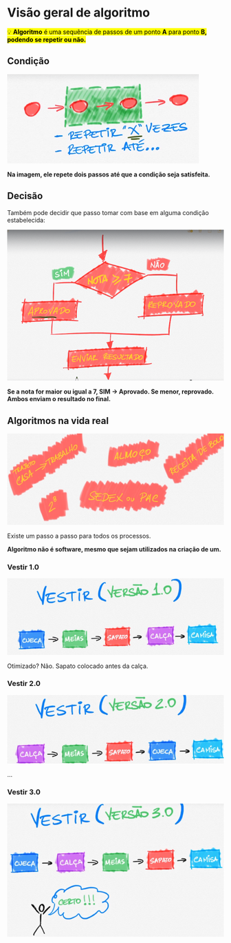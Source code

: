 # Visão geral de algoritmo

<mark>💡 **Algoritmo** é uma sequência de passos de um ponto **A** para ponto **B, podendo se repetir ou não.**
</mark>


## Condição

![**Na imagem, ele repete dois passos até que a condição seja satisfeita.**](../ASSETS/1.jpg)

**Na imagem, ele repete dois passos até que a condição seja satisfeita.**

## Decisão

Também pode decidir que passo tomar com base em alguma condição estabelecida:

![**Se a nota for maior ou igual a 7, SIM → Aprovado. Se menor, reprovado. Ambos enviam o resultado no final.**](../ASSETS/decisao.jpg)

**Se a nota for maior ou igual a 7, SIM → Aprovado. Se menor, reprovado. Ambos enviam o resultado no final.**

## Algoritmos na vida real

![Untitled](../ASSETS/algoritmosvidareal.jpg)

Existe um passo a passo para todos os processos. 

**Algoritmo não é software, mesmo que sejam utilizados na criação de um.**

### Vestir 1.0

![Untitled](../ASSETS/vestir1.jpg)

Otimizado? Não. Sapato colocado antes da calça.

### Vestir 2.0

![Untitled](../ASSETS/vestir2.jpg)

…

### Vestir 3.0

![Untitled](../ASSETS/vestir3.jpg)